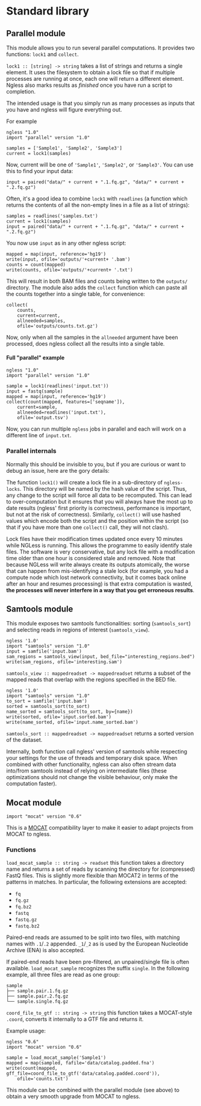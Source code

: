 # Standard library

## Parallel module

This module allows you to run several parallel computations. It provides two
functions: `lock1` and `collect`.

`lock1 :: [string] -> string` takes a list of strings and returns a single
element. It uses the filesystem to obtain a lock file so that if multiple
processes are running at once, each one will return a different element. Ngless
also marks results as *finished* once you have run a script to completion.

The intended usage is that you simply run as many processes as inputs that you
have and ngless will figure everything out.

For example

    ngless "1.0"
    import "parallel" version "1.0"

    samples = ['Sample1', 'Sample2', 'Sample3']
    current = lock1(samples)

Now, current will be one of `'Sample1'`, `'Sample2'`, or `'Sample3'`. You can
use this to find your input data:

    input = paired("data/" + current + ".1.fq.gz", "data/" + current + ".2.fq.gz")

Often, it's a good idea to combine `lock1` with `readlines` (a function which
returns the contents of all the non-empty lines in a file as a list of
strings):

    samples = readlines('samples.txt')
    current = lock1(samples)
    input = paired("data/" + current + ".1.fq.gz", "data/" + current + ".2.fq.gz")

You now use `input` as in any other ngless script:

    mapped = map(input, reference='hg19')
    write(input, ofile='outputs/'+current+ '.bam')
    counts = count(mapped)
    write(counts, ofile='outputs/'+current+ '.txt')

This will result in both BAM files and counts being written to the `outputs/`
directory. The module also adds the `collect` function which can paste all the
counts together into a single table, for convenience:

    collect(
        counts,
        current=current,
        allneeded=samples,
        ofile='outputs/counts.txt.gz')

Now, only when all the samples in the `allneeded` argument have been processed,
does ngless collect all the results into a single table.


#### Full "parallel" example

    ngless "1.0"
    import "parallel" version "1.0"

    sample = lock1(readlines('input.txt'))
    input = fastq(sample)
    mapped = map(input, reference='hg19')
    collect(count(mapped, features=['seqname']),
        current=sample,
        allneeded=readlines('input.txt'),
        ofile='output.tsv')

Now, you can run multiple `ngless` jobs in parallel and each will work on a
different line of `input.txt`.

### Parallel internals

Normally this should be invisible to you, but if you are curious or want to
debug an issue, here are the gory details:

The function `lock1()` will create a lock file in a sub-directory of
`ngless-locks`. This directory will be named by the hash value of the script.
Thus, any change to the script will force all data to be recomputed. This can
lead to over-computation but it ensures that you will always have the most up
to date results (ngless' first priority is correctness, performance is
important, but not at the risk of correctness). Similarly, `collect()` will use
hashed values which encode both the script and the position within the script
(so that if you have more than one `collect()` call, they will not clash).

Lock files have their modification times updated once every 10 minutes while
NGLess is running. This allows the programme to easily identify stale files.
The software is very conservative, but any lock file with a modification time
older than one hour is considered stale and removed. Note that because NGLess
will write always create its outputs atomically, the worse that can happen from
mis-identifying a stale lock (for example, you had a compute node which lost
network connectivity, but it comes back online after an hour and resumes
processing) is that extra computation is wasted, **the processes will never
interfere in a way that you get erroneous results**.

## Samtools module

This module exposes two samtools functionalities: sorting (`samtools_sort`) and
selecting reads in regions of interest (`samtools_view`).

    ngless '1.0'
    import "samtools" version "1.0"
    input = samfile('input.bam')
    sam_regions = samtools_view(input, bed_file="interesting_regions.bed")
    write(sam_regions, ofile='interesting.sam')

`samtools_view :: mappedreadset -> mappedreadset` returns a subset of the
mapped reads that overlap with the regions specified in the BED file.

    ngless '1.0'
    import "samtools" version "1.0"
    to_sort = samfile('input.bam')
    sorted = samtools_sort(to_sort)
    name_sorted = samtools_sort(to_sort, by={name})
    write(sorted, ofile='input.sorted.bam')
    write(name_sorted, ofile='input.name_sorted.bam')

`samtools_sort :: mappedreadset -> mappedreadset` returns a sorted version of
the dataset.

Internally, both function call ngless' version of samtools while respecting
your settings for the use of threads and temporary disk space. When combined
with other functionality, ngless can also often stream data into/from samtools
instead of relying on intermediate files (these optimizations should not change
the visible behaviour, only make the computation faster).

## Mocat module

    import "mocat" version "0.6"

This is a [MOCAT](http://vm-lux.embl.de/~kultima/MOCAT) compatibility layer to
make it easier to adapt projects from MOCAT to ngless.

### Functions

`load_mocat_sample :: string -> readset` this function takes a directory name
and returns a set of reads by scanning the directory for (compressed) FastQ
files. This is slightly more flexible than MOCAT2 in terms of the patterns in
matches. In particular, the following extensions are accepted:

- `fq`
- `fq.gz`
- `fq.bz2`
- `fastq`
- `fastq.gz`
- `fastq.bz2`

Paired-end reads are assumed to be split into two files, with matching names
with `.1`/`.2` appended. `_1`/`_2` as is used by the European Nucleotide
Archive (ENA) is also accepted.

If paired-end reads have been pre-filtered, an unpaired/single file is often available.
`load_mocat_sample` recognizes the suffix `single`. In the following example,
all three files are read as one group:

    sample
    ├── sample.pair.1.fq.gz
    ├── sample.pair.2.fq.gz
    └── sample.single.fq.gz


`coord_file_to_gtf :: string -> string` this function takes a MOCAT-style
`.coord`, converts it internally to a GTF file and returns it.

Example usage:

    ngless "0.6"
    import "mocat" version "0.6"

    sample = load_mocat_sample('Sample1')
    mapped = map(sampled, fafile='data/catalog.padded.fna')
    write(count(mapped, gff_file=coord_file_to_gtf('data/catalog.padded.coord')),
        ofile='counts.txt')

This module can be combined with the parallel module (see above) to obtain a
very smooth upgrade from MOCAT to ngless.

